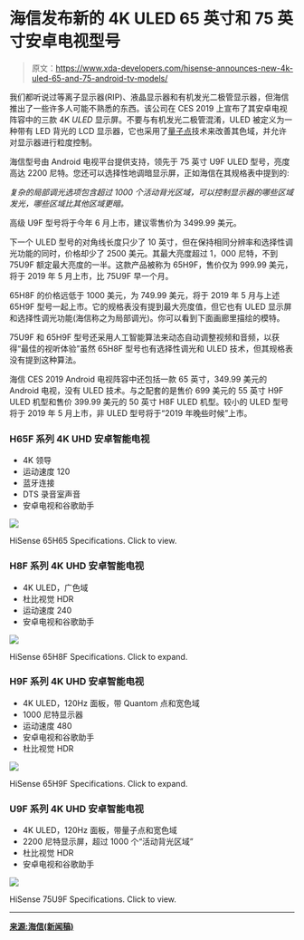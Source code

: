 # 海信发布新的 4K ULED 65 英寸和 75 英寸安卓电视型号

> 原文：<https://www.xda-developers.com/hisense-announces-new-4k-uled-65-and-75-android-tv-models/>

我们都听说过等离子显示器(RIP)、液晶显示器和有机发光二极管显示器，但海信推出了一些许多人可能不熟悉的东西。该公司在 CES 2019 上宣布了其安卓电视阵容中的三款 4K *ULED* 显示屏。不要与有机发光二极管混淆，ULED 被定义为一种带有 LED 背光的 LCD 显示器，它也采用了[量子点](https://www.pcmag.com/encyclopedia/term/68884/quantum-dot-backlight)技术来改善其色域，并允许对显示器进行粒度控制。

海信型号由 Android 电视平台提供支持，领先于 75 英寸 U9F ULED 型号，亮度高达 2200 尼特。您还可以选择性地调暗显示屏，正如海信在其规格表中提到的:

*复杂的局部调光选项包含超过 1000 个活动背光区域，可以控制显示器的哪些区域发光，哪些区域比其他区域更暗。*

高级 U9F 型号将于今年 6 月上市，建议零售价为 3499.99 美元。

下一个 ULED 型号的对角线长度只少了 10 英寸，但在保持相同分辨率和选择性调光功能的同时，价格却少了 2500 美元。其最大亮度超过 1，000 尼特，不到 75U9F 额定最大亮度的一半。这款产品被称为 65H9F，售价仅为 999.99 美元，将于 2019 年 5 月上市，比 75U9F 早一个月。

65H8F 的价格远低于 1000 美元，为 749.99 美元，将于 2019 年 5 月与上述 65H9F 型号一起上市。它的规格表没有提到最大亮度值，但它也有 ULED 显示屏和选择性调光功能(海信称之为局部调光)。你可以看到下面画廊里描绘的模特。

75U9F 和 65H9F 型号还采用人工智能算法来动态自动调整视频和音频，以获得“最佳的视听体验”虽然 65H8F 型号也有选择性调光和 ULED 技术，但其规格表没有提到这种算法。

海信 CES 2019 Android 电视阵容中还包括一款 65 英寸，349.99 美元的 Android 电视，没有 ULED 技术。与之配套的是售价 699 美元的 55 英寸 H9F ULED 机型和售价 399.99 美元的 50 英寸 H8F ULED 机型。较小的 ULED 型号将于 2019 年 5 月上市，非 ULED 型号将于“2019 年晚些时候”上市。

### H65F 系列 4K UHD 安卓智能电视

*   4K 领导
*   运动速度 120
*   蓝牙连接
*   DTS 录音室声音
*   安卓电视和谷歌助手

 <picture>![](img/7e04ee73dce6ad2b42eea3a2ae645551.png)</picture> 

HiSense 65H65 Specifications. Click to view.

### H8F 系列 4K UHD 安卓智能电视

*   4K ULED，广色域
*   杜比视觉 HDR
*   运动速度 240
*   安卓电视和谷歌助手

 <picture>![](img/6e3fc987d12471825ecae1497e776b14.png)</picture> 

HiSense 65H8F Specifications. Click to expand.

### H9F 系列 4K UHD 安卓智能电视

*   4K ULED，120Hz 面板，带 Quantom 点和宽色域
*   1000 尼特显示器
*   运动速度 480
*   安卓电视和谷歌助手
*   杜比视觉 HDR

 <picture>![](img/b59870de541cf18e0b0705338fb1f3a8.png)</picture> 

HiSense 65H9F Specifications. Click to expand.

### U9F 系列 4K UHD 安卓智能电视

*   4K ULED，120Hz 面板，带量子点和宽色域
*   2200 尼特显示屏，超过 1000 个“活动背光区域”
*   杜比视觉 HDR
*   安卓电视和谷歌助手

 <picture>![](img/6fb0fef566f08e109e79826e0401e2ce.png)</picture> 

HiSense 75U9F Specifications. Click to view.

* * *

[**来源:海信(新闻稿)**](https://www.prnewswire.com/news-releases/hisense-redefines-premium-tv-market-with-exclusive-uled-powered-2019-product-lineup-at-ces-2019-300773982.html)